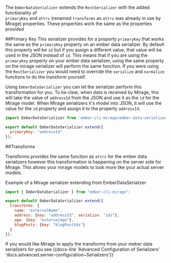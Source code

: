 The `EmberDataSerializer` extends the `RestSerializer` with the added functionality of  
`primaryKey` and `attrs` (renamed `transforms` as `attrs` was already in use by Mirage) properties. 
These properties work the same as the properties provided  

##Primary Key
This serializer provides for a property `primaryKey` that works the same as the `primaryKey` property on an ember data serializer. 
By default this property will be `id` but if you assign a different value, that value will be used in the JSON instead of `id`. 
This means that if you are using the `primaryKey` property on your ember data serializer, using the same property on the mirage serializer 
will perform the same function.
If you were using the `RestSerializer` you would need to override the `serialize` and `normalize` functions to do the transform yourself. 

Using `EmberDataSerializer` you can let the serializer perform this transformation for you. To be clear, when data is received by Mirage, this will take the 
value of `addressId` from the JSON and use it as the `id` for the Mirage model. When Mirage serializers it's model into JSON, it will 
use the value for the `id` property and assign it to the property `addressId`.

```js
import EmberDateSerialzier from 'ember-cli-mirage/ember-data-serializer';

export default EmberDateSerialzier.extend({
  primaryKey: "addressId"
});
```

##Transforms

Transforms provides the same function as `attrs` for the ember data serializers however this transformation is happening
on the server side for Mirage. This allows your mirage models to look more like your actual server models.

Example of a Mirage serializer extending from EmberDataSerializer
```js
import { EmberDataSerializer } from "ember-cli-mirage";

export default EmberDataSerializer.extend({
  transforms: {
    name: "externalName",
    address: {key: "addressId", serialize: "ids"},
    age: {key: "externalAge"},
    blogPosts: {key: "blogPostIds"}
  }
});
```

If you would like Mirage to apply the transforms from your meber data serializers for you see {{docs-link 'Advanced Configuration of Serializers' 'docs.advanced.server-configuration~Serializers'}}


